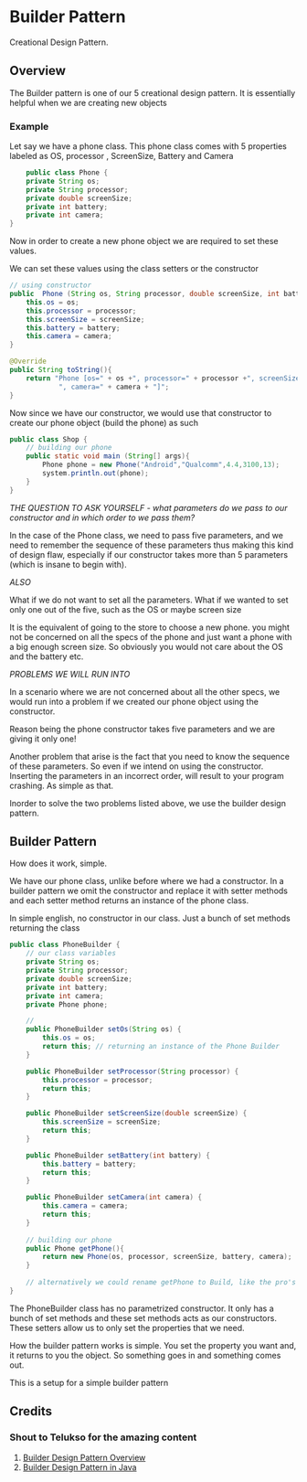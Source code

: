 # Builder Pattern

Creational Design Pattern. 

## Overview
The Builder pattern is one of our 5 creational design pattern. It is essentially helpful when we are creating
new objects

### Example 

Let say we have a phone class. This phone class comes with 5 properties labeled as OS, processor , ScreenSize, Battery and Camera

```Java
    public class Phone {
    private String os;
    private String processor;
    private double screenSize;
    private int battery;
    private int camera;
}
```
Now in order to create a new phone object we are required to set these values.

We can set these values using the class setters or the constructor 

```java
// using constructor
public  Phone (String os, String processor, double screenSize, int battery, int camera){
    this.os = os;
    this.processor = processor;
    this.screenSize = screenSize;
    this.battery = battery;
    this.camera = camera;
}

@Override
public String toString(){
    return "Phone [os=" + os +", processor=" + processor +", screenSize=" + screenSize + ", battery=" + battery +
            ", camera=" + camera + "]";
}
```
Now since we have our constructor, we would use that constructor to create our phone object (build the phone)
as such
```Java
public class Shop {
    // building our phone
    public static void main (String[] args){
        Phone phone = new Phone("Android","Qualcomm",4.4,3100,13);
        system.println.out(phone);
    }
}
```
*THE QUESTION TO ASK YOURSELF - what parameters do we pass to our constructor and in which order to we pass them?* 

In the case of the Phone class, we need to pass five parameters, and we need to remember the sequence of these parameters
thus making this kind of design flaw, especially if our constructor takes more than 5 parameters (which is insane to begin with).

*ALSO*

What if we do not want to set all the parameters. What if we wanted to set only one out of the five, such as the OS or maybe screen size

It is the equivalent of going to the store to choose a new phone. you might not be concerned on all the specs of the phone and just want
a phone with a big enough screen size. So obviously you would not care about the OS and the battery etc.

*PROBLEMS WE WILL RUN INTO*

In a scenario where we are not concerned about all the other specs, we would run into a problem if we created our phone 
object using the constructor. 

Reason being the phone constructor takes five parameters and we are giving it only one!

Another problem that arise is the fact that you need to know the sequence of these parameters. So even if we intend on using the constructor.
Inserting the parameters in an incorrect order, will result to your program crashing. As simple as that.

Inorder to solve the two problems listed above, we use the builder design pattern.

## Builder Pattern

How does it work, simple. 

We have our phone class, unlike before where we had a constructor. In a builder pattern we omit the constructor and replace it with setter methods 
and each setter method returns an instance of the phone class. 

In simple english, no constructor in our class. Just a bunch of set methods returning the class

```Java
public class PhoneBuilder {
    // our class variables
    private String os;
    private String processor;
    private double screenSize;
    private int battery;
    private int camera;
    private Phone phone;

    // 
    public PhoneBuilder setOs(String os) {
        this.os = os;
        return this; // returning an instance of the Phone Builder
    }

    public PhoneBuilder setProcessor(String processor) {
        this.processor = processor;
        return this;
    }

    public PhoneBuilder setScreenSize(double screenSize) {
        this.screenSize = screenSize;
        return this;
    }

    public PhoneBuilder setBattery(int battery) {
        this.battery = battery;
        return this;
    }

    public PhoneBuilder setCamera(int camera) {
        this.camera = camera;
        return this;
    }
    
    // building our phone
    public Phone getPhone(){
        return new Phone(os, processor, screenSize, battery, camera);
    }
    
    // alternatively we could rename getPhone to Build, like the pro's do
}
```

The PhoneBuilder class has no parametrized constructor. It only has a bunch of set methods and these set methods acts as
our constructors. These setters allow us to only set the properties that we need.

How the builder pattern works is simple. You set the property you want and, it returns to you the object.
So something goes in and something comes out.

This is a setup for a simple builder pattern

## Credits 

### Shout to Telukso for the amazing content

1. [Builder Design Pattern Overview](https://youtu.be/KbIdk5BRn0w?list=PLsyeobzWxl7r2ZX1fl-7CKnayxHJA_1ol)
2. [Builder Design Pattern in Java](https://youtu.be/k4EkJgY9P4c?list=PLsyeobzWxl7r2ZX1fl-7CKnayxHJA_1ol)